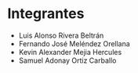 # Integrantes
* Luis Alonso Rivera Beltrán
* Fernando José Meléndez Orellana
* Kevin Alexander Mejia Hercules
* Samuel Adonay Ortiz Carballo
